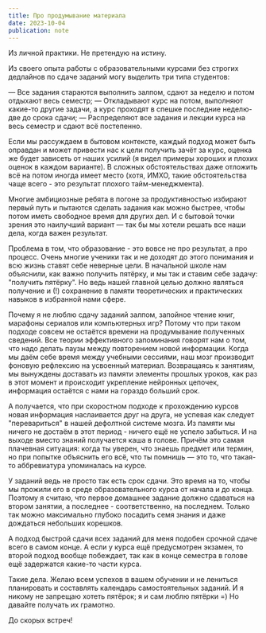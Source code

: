 ```yaml
---
title: Про продумывание материала
date: 2023-10-04
publication: note
---
```

Из личной практики. Не претендую на истину.

Из своего опыта работы с образовательными курсами без строгих дедлайнов по сдаче заданий могу выделить три типа студентов:

— Все задания стараются выполнить залпом, сдают за неделю и потом отдыхают весь семестр;
— Откладывают курс на потом, выполняют какие-то другие задачи, а курс проходят в спешке последние неделю-две до срока сдачи;
— Распределяют все задания и лекции курса на весь семестр и сдают всё постепенно.

Если мы рассуждаем в бытовом контексте, каждый подход может быть оправдан и может привести нас к цели получить зачёт за курс, оценка же будет зависеть от наших усилий (я видел примеры хороших и плохих оценок в каждом варианте). В сложных обстоятельствах даже отложить всё на потом иногда имеет место (хотя, ИМХО, такие обстоятельства чаще всего - это результат плохого тайм-менеджмента).

Многие амбициозные ребята в погоне за продуктивностью избирают первый путь и пытаются сделать задания как можно быстрее, чтобы потом иметь свободное время для других дел. И с бытовой точки зрения это наилучший вариант —  так бы мы хотели решать все наши дела, когда важен результат. 

Проблема в том, что образование - это вовсе не про результат, а про процесс. Очень многие ученики так и не доходят до этого понимания и всю жизнь ставят себе неверные цели. В начальной школе нам объяснили, как важно получить пятёрку, и мы так и ставим себе задачу: "получить пятёрку". Но ведь нашей главной целью должно являться получение и (!) сохранение в памяти теоретических и практических навыков в избранной нами сфере.

Почему я не люблю сдачу заданий залпом, запойное чтение книг, марафоны сериалов или компьютерных игр? Потому что при таком подходе совсем не остаётся времени на продумывание полученных сведений. Все теории эффективного запоминания говорят нам о том, что надо делать паузы между повторением новой информации. Когда мы даём себе время между учебными сессиями, наш мозг производит фоновую рефлексию на усвоенный материал. Возвращаясь к занятиям, мы вынуждены доставать из памяти элементы прошлых уроков, как раз в этот момент и происходит укрепление нейронных цепочек, информация остаётся с нами на гораздо больший срок. 

А получается, что при скоростном подходе к прохождению курсов новая информация наслаивается друг на друга, не успевая как следует "перевариться" в нашей дефолтной системе мозга. Из памяти мы ничего не достаём в этот период - ничего ещё не успело забыться. И на выходе вместо знаний получается каша в голове. Причём это самая плачевная ситуация: когда ты уверен, что знаешь предмет или термин, но при попытке объяснить его всё, что ты помнишь — это то, что такая-то аббревиатура упоминалась на курсе. 

У заданий ведь не просто так есть срок сдачи. Это время на то, чтобы мы прожили его в среде образовательного курса от начала и до конца. Поэтому я считаю, что первое домашнее задание должно сдаваться на втором занятии, а последнее - соответственно, на последнем. Только так можно максимально глубоко посадить семя знания и даже дождаться небольших корешков. 

А подход быстрой сдачи всех заданий для меня подобен срочной сдаче всего в самом конце. А если у курса ещё предусмотрен экзамен, то второй подход вообще побеждает, так как в конце семестра в голове ещё задержатся какие-то части курса.

Такие дела. Желаю всем успехов в вашем обучении и не лениться планировать и составлять календарь самостоятельных заданий. И я никому не запрещаю хотеть пятёрок; я и сам люблю пятёрки =) Но давайте получать их грамотно. 

До скорых встреч!
